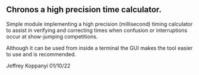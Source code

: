 ## Chronos a high precision time calculator. 

Simple module implementing a high precision (millisecond) timing calculator to assist in verifying and correcting times when confusion or interruptions occur at show-jumping competitions. 

Although it can be used from inside a terminal the GUI makes the tool easier to use and is recommended. 

Jeffrey Koppanyi 01/10/22
